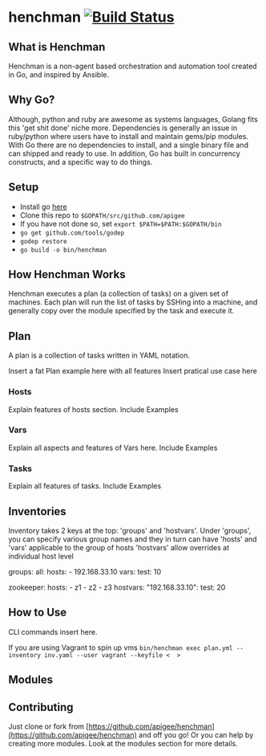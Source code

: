 

# henchman [![Build Status](https://travis-ci.org/apigee/henchman.svg?branch=master)](https://travis-ci.org/apigee/henchman)
## What is Henchman
Henchman is a non-agent based orchestration and automation tool created in Go, and inspired by Ansible.

## Why Go?
Although, python and ruby are awesome as systems languages, Golang fits this 'get shit done' niche more.  Dependencies is generally an issue in ruby/python where users have to install and maintain gems/pip modules.  With Go there are no dependencies to install, and a single binary file and can shipped and ready to use.  In addition, Go has built in concurrency constructs, and a specific way to do things.

## Setup
* Install go [here](https://golang.org/doc/install)
* Clone this repo to `$GOPATH/src/github.com/apigee`
* If you have not done so, set `export $PATH=$PATH:$GOPATH/bin`
* `go get github.com/tools/godep`
* `godep restore`
* `go build -o bin/henchman`

## How Henchman Works
Henchman executes a plan (a collection of tasks) on a given set of machines.  Each plan will run the list of tasks by SSHing into a machine, and generally copy over the module specified by the task and execute it.  

## Plan
A plan is a collection of tasks written in YAML notation.

Insert a fat Plan example here with all features
Insert pratical use case here

### Hosts
Explain features of hosts section.  Include Examples

### Vars
Explain all aspects and features of Vars here.  Include Examples

### Tasks
Explain all features of tasks.  Include Examples

## Inventories
Inventory takes 2 keys at the top: 'groups' and 'hostvars'.
Under 'groups', you can specify various group names and they in turn can have 'hosts' and 'vars' applicable to the group of hosts
'hostvars' allow overrides at individual host level

groups:
  all:
    hosts:
      - 192.168.33.10
    vars:
      test: 10
 
  zookeeper:
    hosts:
      - z1
      - z2
      - z3
hostvars:
   "192.168.33.10":
      test: 20


## How to Use
CLI commands insert here.

If you are using Vagrant to spin up vms
`bin/henchman exec plan.yml --inventory inv.yaml --user vagrant --keyfile <  >`

## Modules

## Contributing

Just clone or fork from [https://github.com/apigee/henchman](https://github.com/apigee/henchman) and off you go!
Or you can help by creating more modules.  Look at the modules section for more details.
